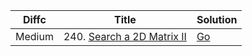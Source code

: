 | Diffc    | Title                        | Solution                           |
| -------- | ---------------------------- | ---------------------------------- |
| Medium   | 240. [Search a 2D Matrix II](https://leetcode.com/problems/search-a-2d-matrix-ii/)              |   [Go](240.search-a-2d-matrix-ii.go)         |